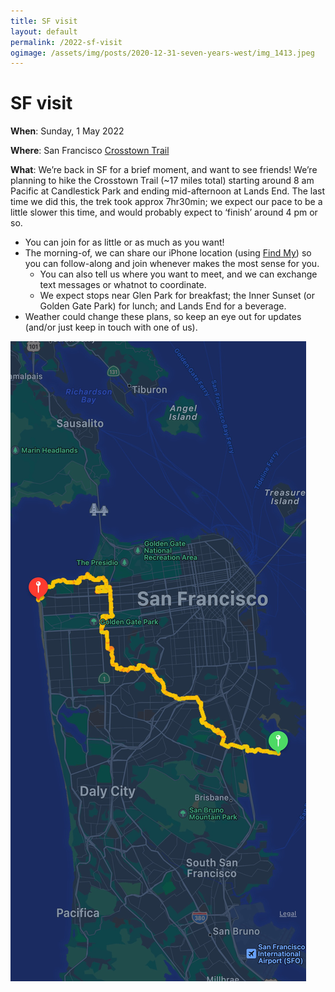 ```yaml
---
title: SF visit
layout: default
permalink: /2022-sf-visit
ogimage: /assets/img/posts/2020-12-31-seven-years-west/img_1413.jpeg
---
```

# SF visit

**When**: Sunday, 1 May 2022

**Where**: San Francisco [Crosstown Trail](https://crosstowntrail.org/)

**What**: We’re back in SF for a brief moment, and want to see friends! We’re planning to hike the Crosstown Trail (~17 miles total) starting around 8 am Pacific at Candlestick Park and ending mid-afternoon at Lands End. The last time we did this, the trek took approx 7hr30min; we expect our pace to be a little slower this time, and would probably expect to ‘finish’ around 4 pm or so.

* You can join for as little or as much as you want!
* The morning-of, we can share our iPhone location (using [Find My](https://support.apple.com/en-us/HT210514)) so you can follow-along and join whenever makes the most sense for you.
  * You can also tell us where you want to meet, and we can exchange text messages or whatnot to coordinate.
  * We expect stops near Glen Park for breakfast; the Inner Sunset (or Golden Gate Park) for lunch; and Lands End for a beverage.
* Weather could change these plans, so keep an eye out for updates (and/or just keep in touch with one of us).

![Screenshot of last trip](9CF6F672-EB86-4C2E-A73F-AE4350235A54.jpeg)
